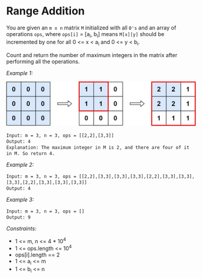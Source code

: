 # Range Addition

You are given an `m x n` matrix `M` initialized with all `0's` and an array of operations `ops`, where `ops[i]` = [a<sub>i</sub>, b<sub>i</sub>] means `M[x][y]` should be incremented by one for all 0 <= x < a<sub>i</sub> and 0 <= y < b<sub>i</sub>.

Count and return the number of maximum integers in the matrix after performing all the operations.

*Example 1:*

![Example 1](examples/example1.jpg)

    Input: m = 3, n = 3, ops = [[2,2],[3,3]]
    Output: 4
    Explanation: The maximum integer in M is 2, and there are four of it in M. So return 4.

*Example 2:*

    Input: m = 3, n = 3, ops = [[2,2],[3,3],[3,3],[3,3],[2,2],[3,3],[3,3],[3,3],[2,2],[3,3],[3,3],[3,3]]
    Output: 4

*Example 3:*

    Input: m = 3, n = 3, ops = []
    Output: 9

*Constraints:*

- 1 <= m, n <= 4 * 10<sup>4</sup>
- 1 <= ops.length <= 10<sup>4</sup>
- ops[i].length == 2
- 1 <= a<sub>i</sub> <= m
- 1 <= b<sub>i</sub> <= n

